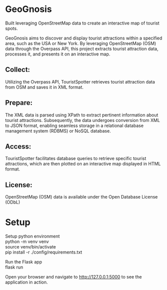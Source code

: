 # GeoGnosis
Built leveraging OpenStreetMap data to create an interactive map of tourist spots.

GeoGnosis aims to discover and display tourist attractions within a
specified area, such as the USA or New York. By leveraging OpenStreetMap
(OSM) data through the Overpass API, this project extracts tourist attraction data,
processes it, and presents it on an interactive map.

## Collect: 
Utilizing the Overpass API, TouristSpotter retrieves tourist attraction data
from OSM and saves it in XML format.

## Prepare: 
The XML data is parsed using XPath to extract pertinent information
about tourist attractions. Subsequently, the data undergoes conversion from XML
to JSON format, enabling seamless storage in a relational database management
system (RDBMS) or NoSQL database.

## Access: 
TouristSpotter facilitates database queries to retrieve specific tourist
attractions, which are then plotted on an interactive map displayed in HTML
format.

## License: 
OpenStreetMap (OSM) data is available under the Open Database
License (ODbL)

# Setup   

Setup python environment   
python -m venv venv    
source venv/bin/activate    
pip install -r ./config/requirements.txt   

Run the Flask app   
flask run    

Open your browser and navigate to http://127.0.0.1:5000 to see the application in action.   
